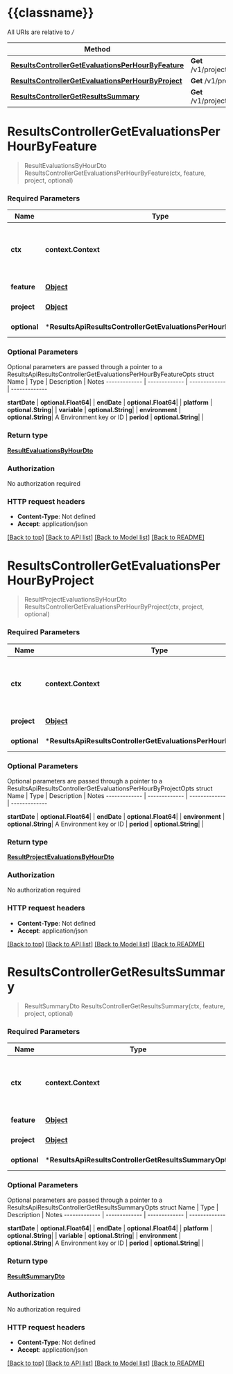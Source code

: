 # {{classname}}

All URIs are relative to */*

Method | HTTP request | Description
------------- | ------------- | -------------
[**ResultsControllerGetEvaluationsPerHourByFeature**](ResultsApi.md#ResultsControllerGetEvaluationsPerHourByFeature) | **Get** /v1/projects/{project}/features/{feature}/results/evaluations | 
[**ResultsControllerGetEvaluationsPerHourByProject**](ResultsApi.md#ResultsControllerGetEvaluationsPerHourByProject) | **Get** /v1/projects/{project}/results/evaluations | 
[**ResultsControllerGetResultsSummary**](ResultsApi.md#ResultsControllerGetResultsSummary) | **Get** /v1/projects/{project}/features/{feature}/results/summary | 

# **ResultsControllerGetEvaluationsPerHourByFeature**
> ResultEvaluationsByHourDto ResultsControllerGetEvaluationsPerHourByFeature(ctx, feature, project, optional)


### Required Parameters

Name | Type | Description  | Notes
------------- | ------------- | ------------- | -------------
 **ctx** | **context.Context** | context for authentication, logging, cancellation, deadlines, tracing, etc.
  **feature** | [**Object**](.md)| A Feature key or ID | 
  **project** | [**Object**](.md)| A Project key or ID | 
 **optional** | ***ResultsApiResultsControllerGetEvaluationsPerHourByFeatureOpts** | optional parameters | nil if no parameters

### Optional Parameters
Optional parameters are passed through a pointer to a ResultsApiResultsControllerGetEvaluationsPerHourByFeatureOpts struct
Name | Type | Description  | Notes
------------- | ------------- | ------------- | -------------


 **startDate** | **optional.Float64**|  | 
 **endDate** | **optional.Float64**|  | 
 **platform** | **optional.String**|  | 
 **variable** | **optional.String**|  | 
 **environment** | **optional.String**| A Environment key or ID | 
 **period** | **optional.String**|  | 

### Return type

[**ResultEvaluationsByHourDto**](ResultEvaluationsByHourDto.md)

### Authorization

No authorization required

### HTTP request headers

 - **Content-Type**: Not defined
 - **Accept**: application/json

[[Back to top]](#) [[Back to API list]](../README.md#documentation-for-api-endpoints) [[Back to Model list]](../README.md#documentation-for-models) [[Back to README]](../README.md)

# **ResultsControllerGetEvaluationsPerHourByProject**
> ResultProjectEvaluationsByHourDto ResultsControllerGetEvaluationsPerHourByProject(ctx, project, optional)


### Required Parameters

Name | Type | Description  | Notes
------------- | ------------- | ------------- | -------------
 **ctx** | **context.Context** | context for authentication, logging, cancellation, deadlines, tracing, etc.
  **project** | [**Object**](.md)| A Project key or ID | 
 **optional** | ***ResultsApiResultsControllerGetEvaluationsPerHourByProjectOpts** | optional parameters | nil if no parameters

### Optional Parameters
Optional parameters are passed through a pointer to a ResultsApiResultsControllerGetEvaluationsPerHourByProjectOpts struct
Name | Type | Description  | Notes
------------- | ------------- | ------------- | -------------

 **startDate** | **optional.Float64**|  | 
 **endDate** | **optional.Float64**|  | 
 **environment** | **optional.String**| A Environment key or ID | 
 **period** | **optional.String**|  | 

### Return type

[**ResultProjectEvaluationsByHourDto**](ResultProjectEvaluationsByHourDto.md)

### Authorization

No authorization required

### HTTP request headers

 - **Content-Type**: Not defined
 - **Accept**: application/json

[[Back to top]](#) [[Back to API list]](../README.md#documentation-for-api-endpoints) [[Back to Model list]](../README.md#documentation-for-models) [[Back to README]](../README.md)

# **ResultsControllerGetResultsSummary**
> ResultSummaryDto ResultsControllerGetResultsSummary(ctx, feature, project, optional)


### Required Parameters

Name | Type | Description  | Notes
------------- | ------------- | ------------- | -------------
 **ctx** | **context.Context** | context for authentication, logging, cancellation, deadlines, tracing, etc.
  **feature** | [**Object**](.md)| A Feature key or ID | 
  **project** | [**Object**](.md)| A Project key or ID | 
 **optional** | ***ResultsApiResultsControllerGetResultsSummaryOpts** | optional parameters | nil if no parameters

### Optional Parameters
Optional parameters are passed through a pointer to a ResultsApiResultsControllerGetResultsSummaryOpts struct
Name | Type | Description  | Notes
------------- | ------------- | ------------- | -------------


 **startDate** | **optional.Float64**|  | 
 **endDate** | **optional.Float64**|  | 
 **platform** | **optional.String**|  | 
 **variable** | **optional.String**|  | 
 **environment** | **optional.String**| A Environment key or ID | 
 **period** | **optional.String**|  | 

### Return type

[**ResultSummaryDto**](ResultSummaryDto.md)

### Authorization

No authorization required

### HTTP request headers

 - **Content-Type**: Not defined
 - **Accept**: application/json

[[Back to top]](#) [[Back to API list]](../README.md#documentation-for-api-endpoints) [[Back to Model list]](../README.md#documentation-for-models) [[Back to README]](../README.md)

